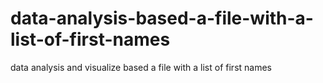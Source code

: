 # data-analysis-based-a-file-with-a-list-of-first-names
data analysis and visualize based a file with a list of first names
